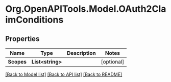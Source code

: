 # Org.OpenAPITools.Model.OAuth2ClaimConditions

## Properties

Name | Type | Description | Notes
------------ | ------------- | ------------- | -------------
**Scopes** | **List&lt;string&gt;** |  | [optional] 

[[Back to Model list]](../README.md#documentation-for-models) [[Back to API list]](../README.md#documentation-for-api-endpoints) [[Back to README]](../README.md)


